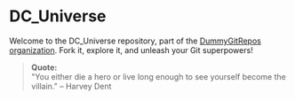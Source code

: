 # DC_Universe  

Welcome to the DC_Universe repository, part of the [DummyGitRepos organization](https://github.com/orgs/DummyGitRepos/repositories). Fork it, explore it, and unleash your Git superpowers!  
 
> **Quote:**  
> "You either die a hero or live long enough to see yourself become the villain." – Harvey Dent  
